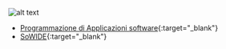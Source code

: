 ![alt text](https://albertoferrari.github.io/albertoferrari.github.io/AF.jpg "Alberto Ferrari")

- [Programmazione di Applicazioni software](https://albertoferrari.github.io/pasw){:target="_blank"}
- [SoWIDE](http://sowide.ce.unipr.it/){:target="_blank"} 

